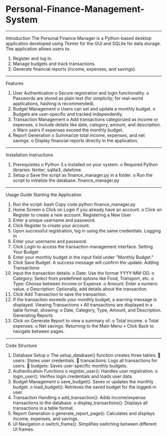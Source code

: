 # Personal-Finance-Management-System 
________________________________________
Introduction
The Personal Finance Manager is a Python-based desktop application developed using Tkinter for the GUI and SQLite for data storage. The application allows users to:
1.	Register and log in.
2.	Manage budgets and track transactions.
3.	Generate financial reports (income, expenses, and savings).
________________________________________
Features
1.	User Authentication
o	Secure registration and login functionality.
o	Passwords are stored as plain text (for simplicity; for real-world applications, hashing is recommended).
2.	Budget Management
o	Users can set and update a monthly budget.
o	Budgets are user-specific and tracked independently.
3.	Transaction Management
o	Add transactions categorized as income or expenses.
o	Include details like date, category, amount, and description.
o	Warn users if expenses exceed the monthly budget.
4.	Report Generation
o	Summarize total income, expenses, and net savings.
o	Display financial reports directly in the application.
________________________________________
Installation Instructions
1.	Prerequisites
o	Python 3.x installed on your system.
o	Required Python libraries: tkinter, sqlite3, datetime.
2.	Setup
o	Save the script as finance_manager.py in a folder.
o	Run the script to initialize the database:  finance_manager.py
________________________________________
Usage Guide
Starting the Application
1.	Run the script:
bash
Copy code
python finance_manager.py
2.	Home Screen
o	Click on Login if you already have an account.
o	Click on Register to create a new account.
Registering a New User
1.	Enter a unique username and password.
2.	Click Register to create your account.
3.	Upon successful registration, log in using the same credentials.
Logging In
1.	Enter your username and password.
2.	Click Login to access the transaction management interface.
Setting Your Budget
1.	Enter your monthly budget in the input field under "Monthly Budget."
2.	Click Save Budget. A success message will confirm the update.
Adding Transactions
1.	Input the transaction details:
o	Date: Use the format YYYY-MM-DD.
o	Category: Select from predefined options like Food, Transport, etc.
o	Type: Choose between Income or Expense.
o	Amount: Enter a numeric value.
o	Description: Optionally, add details about the transaction.
2.	Click Add Transaction to save the transaction.
3.	If the transaction exceeds your monthly budget, a warning message is displayed.
Viewing Transactions
•	All transactions are displayed in a table format, showing:
o	Date, Category, Type, Amount, and Description.
Generating Reports
1.	Click on Generate Report to view a summary of:
o	Total income.
o	Total expenses.
o	Net savings.
Returning to the Main Menu
•	Click Back to navigate between pages.
________________________________________
Code Structure
1.	Database Setup
o	The setup_database() function creates three tables:
	users: Stores user credentials.
	transactions: Logs all transactions for users.
	budgets: Saves user-specific monthly budgets.
2.	Authentication Functions
o	register_user(): Handles user registration.
o	login_user(): Verifies login credentials and loads user data.
3.	Budget Management
o	save_budget(): Saves or updates the monthly budget.
o	load_budget(): Retrieves the saved budget for the logged-in user.
4.	Transaction Handling
o	add_transaction(): Adds income/expense transactions to the database.
o	display_transactions(): Displays all transactions in a table format.
5.	Report Generation
o	generate_report_page(): Calculates and displays income, expenses, and savings.
6.	UI Navigation
o	switch_frame(): Simplifies switching between different UI frames.

